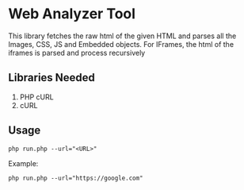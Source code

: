 Web Analyzer Tool
==================

This library fetches the raw html of the given HTML and parses all the Images, CSS, JS and Embedded objects. 
For IFrames, the html of the iframes is parsed and process recursively

Libraries Needed
-------------------

1. PHP cURL
2. cURL

Usage
-----

```
php run.php --url="<URL>"
```

Example:

```
php run.php --url="https://google.com"
```